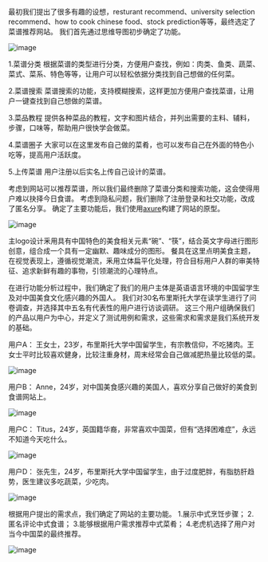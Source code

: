 
最初我们提出了很多有趣的设想，resturant recommend、university selection recommend、how to cook chinese food、stock prediction等等，最终选定了菜谱推荐网站。
我们首先通过思维导图初步确定了功能。

![image](https://user-images.githubusercontent.com/45390078/115631733-46506980-a2fe-11eb-881a-e3d2efe7886c.png)

1.菜谱分类
根据菜谱的类型进行分类，方便用户查找，例如：肉类、鱼类、蔬菜、菜式、菜系、特色等等，让用户可以轻松依据分类找到自己想做的任何菜。

2.菜谱搜索
菜谱搜索的功能，支持模糊搜索，这样更加方便用户查找菜谱，让用户一键查找到自己想做的菜谱。

3.菜品教程
提供各种菜品的教程，文字和图片结合，并列出需要的主料、辅料，步骤，口味等，帮助用户很快学会做菜。

4.菜谱圈子
大家可以在这里发布自己做的菜肴，也可以发布自己在外面的特色小吃等，提高用户活跃度。

5.上传菜谱
用户注册以后实名上传自己设计的菜谱。

考虑到网站可以推荐菜谱，所以我们最终删除了菜谱分类和搜索功能，这会使得用户难以抉择今日食谱。
考虑到隐私问题，我们删除了注册登录和社交功能，改成了匿名分享。
确定了主要功能后，我们使用[axure](https://q4r9fc.axshare.com/)构建了网站的原型。

![image](https://user-images.githubusercontent.com/45390078/115631402-a72b7200-a2fd-11eb-8145-11205ec7db40.png)

主logo设计釆用具有中国特色的美食相关元素“碗”、“筷”，结合英文字母进行图形创意，组合成一个具有一定幽默、趣味成分的图形。
餐具在这里点明美食主题，在视觉表现上，遵循视觉潮流，釆用立体扁平化处理，符合目标用户人群的审美特征、追求新鲜有趣的事物，引领潮流的心理特点。

在进行功能分析过程中，我们确定了我们的用户主体是英语语言环境的中国留学生及对中国美食文化感兴趣的外国人。
我们对30名布里斯托大学在读学生进行了问卷调查，并选择其中五名有代表性的用户进行访谈调研。
这三个用户组确保我们的产品以用户为中心，并定义了测试用例和需求，这些需求和需求是我们系统开发的基础。

用户A：
王女士，23岁，布里斯托大学中国留学生，有宗教信仰，不吃猪肉。王女士平时比较喜欢健身，比较注重身材，周末经常会自己做减肥热量比较低的菜。

![image](https://user-images.githubusercontent.com/45390078/115631415-ad215300-a2fd-11eb-8ae0-1f213dfa4cc8.png)

用户B：
Anne，24岁，对中国美食感兴趣的美国人，喜欢分享自己做好的美食到食谱网站上。

![image](https://user-images.githubusercontent.com/45390078/115631430-b5798e00-a2fd-11eb-8d4f-efc02e776dac.png)

用户C：
Titus，24岁，英国籍华裔，非常喜欢中国菜，但有“选择困难症”，永远不知道今天吃什么。
 
![image](https://user-images.githubusercontent.com/45390078/115631443-bf02f600-a2fd-11eb-8cc3-6735d2b42865.png)

用户D：
张先生，24岁，布里斯托大学中国留学生，由于过度肥胖，有脂肪肝趋势，医生建议多吃蔬菜，少吃肉。

![image](https://user-images.githubusercontent.com/45390078/115631460-c62a0400-a2fd-11eb-89cc-d2d494e88cda.png)

根据用户提出的需求点，我们确定了网站的主要功能。
1.展示中式烹饪步骤；
2.匿名评论中式食谱；
3.能够根据用户需求推荐中式菜肴；
4.老虎机选择了用户对当今中国菜的最终推荐。

![image](https://user-images.githubusercontent.com/45390078/115631653-24ef7d80-a2fe-11eb-9f94-5985a7ba0d21.png)
